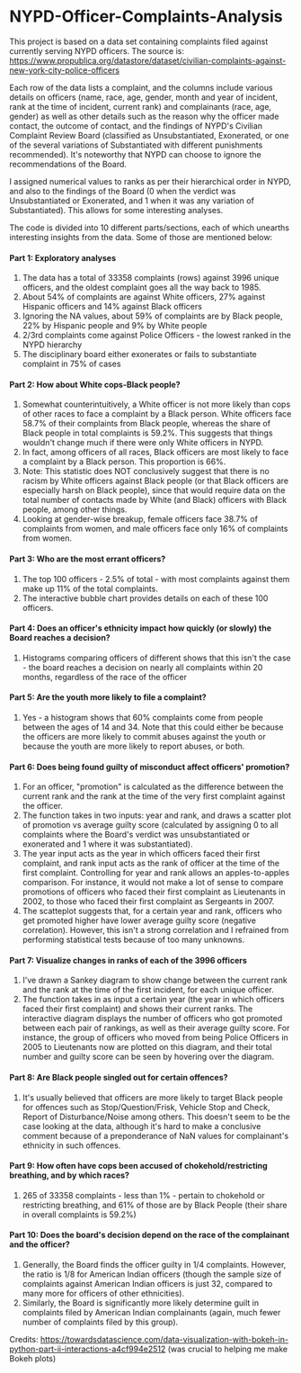 # NYPD-Officer-Complaints-Analysis
This project is based on a data set containing complaints filed against currently serving NYPD officers. The source is: https://www.propublica.org/datastore/dataset/civilian-complaints-against-new-york-city-police-officers

Each row of the data lists a complaint, and the columns include various details on officers (name, race, age, gender, month and year of incident, rank at the time of incident, current rank) and complainants (race, age, gender) as well as other details such as the reason why the officer made contact, the outcome of contact, and the findings of NYPD's Civilian Complaint Review Board (classified as Unsubstantiated, Exonerated, or one of the several variations of Substantiated with different punishments recommended). It's noteworthy that NYPD can choose to ignore the recommendations of the Board.

I assigned numerical values to ranks as per their hierarchical order in NYPD, and also to the findings of the Board (0 when the verdict was Unsubstantiated or Exonerated, and 1 when it was any variation of Substantiated). This allows for some interesting analyses.

The code is divided into 10 different parts/sections, each of which unearths interesting insights from the data. Some of those are mentioned below:

#### Part 1: Exploratory analyses 
1. The data has a total of 33358 complaints (rows) against 3996 unique officers, and the oldest complaint goes all the way back to 1985.
2. About 54% of complaints are against White officers, 27% against Hispanic officers and 14% against Black officers
3. Ignoring the NA values, about 59% of complaints are by Black people, 22% by Hispanic people and 9% by White people
4. 2/3rd complaints come against Police Officers - the lowest ranked in the NYPD hierarchy
5. The disciplinary board either exonerates or fails to substantiate complaint in 75% of cases

#### Part 2: How about White cops-Black people?
1. Somewhat counterintuitively, a White officer is not more likely than cops of other races to face a complaint by a Black person. White officers face 58.7% of their complaints from Black people, whereas the share of Black people in total complaints is 59.2%. This suggests that things wouldn't change much if there were only White officers in NYPD.
2. In fact, among officers of all races, Black officers are most likely to face a complaint by a Black person. This proportion is 66%.
3. Note: This statistic does NOT conclusively suggest that there is no racism by White officers against Black people (or that Black officers are especially harsh on Black people), since that would require data on the total number of contacts made by White (and Black) officers with Black people, among other things.
4. Looking at gender-wise breakup, female officers face 38.7% of complaints from women, and male officers face only 16% of complaints from women.

#### Part 3: Who are the most errant officers?
1. The top 100 officers - 2.5% of total - with most complaints against them make up 11% of the total complaints.
2. The interactive bubble chart provides details on each of these 100 officers.

#### Part 4: Does an officer's ethnicity impact how quickly (or slowly) the Board reaches a decision?
1. Histograms comparing officers of different shows that this isn't the case - the board reaches a decision on nearly all complaints within 20 months, regardless of the race of the officer

#### Part 5: Are the youth more likely to file a complaint?
1. Yes - a histogram shows that 60% complaints come from people between the ages of 14 and 34. Note that this could either be because the officers are more likely to commit abuses against the youth or because the youth are more likely to report abuses, or both.

#### Part 6: Does being found guilty of misconduct affect officers' promotion?
1. For an officer, "promotion" is calculated as the difference between the current rank and the rank at the time of the very first complaint against the officer.
2. The function takes in two inputs: year and rank, and draws a scatter plot of promotion vs average guilty score (calculated by assigning 0 to all complaints where the Board's verdict was unsubstantiated or exonerated and 1 where it was substantiated). 
3. The year input acts as the year in which officers faced their first complaint, and rank input acts as the rank of officer at the time of the first complaint. Controlling for year and rank allows an apples-to-apples comparison. For instance, it would not make a lot of sense to compare promotions of officers who faced their first complaint as Lieutenants in 2002, to those who faced their first complaint as Sergeants in 2007.
4. The scatteplot suggests that, for a certain year and rank, officers who get promoted higher have lower average guilty score (negative correlation). However, this isn't a strong correlation and I refrained from performing statistical tests because of too many unknowns.

#### Part 7: Visualize changes in ranks of each of the 3996 officers
1. I've drawn a Sankey diagram to show change between the current rank and the rank at the time of the first incident, for each unique officer.
2. The function takes in as input a certain year (the year in which officers faced their first complaint) and shows their current ranks. The interactive diagram displays the number of officers who got promoted between each pair of rankings, as well as their average guilty score. For instance, the group of officers who moved from being Police Officers in 2005 to Lieutenants now are plotted on this diagram, and their total number and guilty score can be seen by hovering over the diagram.

#### Part 8: Are Black people singled out for certain offences?
1. It's usually believed that officers are more likely to target Black people for offences such as Stop/Question/Frisk, Vehicle Stop and Check, Report of Disturbance/Noise among others. This doesn't seem to be the case looking at the data, although it's hard to make a conclusive comment because of a preponderance of NaN values for complainant's ethnicity in such offences.

#### Part 9: How often have cops been accused of chokehold/restricting breathing, and by which races?
1. 265 of 33358 complaints - less than 1% - pertain to chokehold or restricting breathing, and 61% of those are by Black People (their share in overall complaints is 59.2%)

#### Part 10: Does the board's decision depend on the race of the complainant and the officer?
1. Generally, the Board finds the officer guilty in 1/4 complaints. However, the ratio is 1/8 for American Indian officers (though the sample size of complaints against American Indian officers is just 32, compared to many more for officers of other ethnicities).
2. Similarly, the Board is significantly more likely determine guilt in complaints filed by American Indian complainants (again, much fewer number of complaints filed by this group).





Credits: https://towardsdatascience.com/data-visualization-with-bokeh-in-python-part-ii-interactions-a4cf994e2512 (was crucial to helping me make Bokeh plots)
